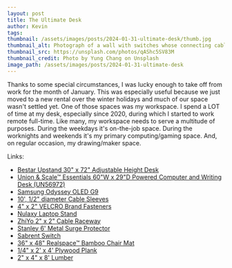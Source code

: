```yaml
---
layout: post
title: The Ultimate Desk
author: Kevin
tags:
thumbnail: /assets/images/posts/2024-01-31-ultimate-desk/thumb.jpg
thumbnail_alt: Photograph of a wall with switches whose connecting cables are exposed and messy
thumbnail_src: https://unsplash.com/photos/qAShc5SV83M
thumbnail_credit: Photo by Yung Chang on Unsplash
image_path: /assets/images/posts/2024-01-31-ultimate-desk
---
```


Thanks to some special circumstances, I was lucky enough to take off from work for the month of January.  This was especially useful because we just moved to a new rental over the winter holidays and much of our space wasn't settled yet.  One of those spaces was my workspace.  I spend a LOT of time at my desk, especially since 2020, during which I started to work remote full-time.  Like many, my workspace needs to serve a multitude of purposes.  During the weekdays it's on-the-job space.  During the worknights and weekends it's my primary computing/gaming space.  And, on regular occasion, my drawing/maker space.  

Links:
- [Bestar Upstand 30" x 72" Adjustable Height Desk](https://www.costco.com/bestar-upstand-30%22-x-72%22-adjustable-height-desk.product.100646640.html)
- [Union & Scale™ Essentials 60"W x 29"D Powered Computer and Writing Desk (UN56972)](https://www.staples.com/union-scale-essentials-60-powered-computer-and-writing-desk-espresso-un56972/product_24398967)
- [Samsung Odyssey OLED G9](https://www.samsung.com/us/computing/monitors/gaming/49-odyssey-oled-g95sc-dqhd-neo-quantum-processor-pro-0-03ms-240hz-curved-smart-gaming-monitor-ls49cg954snxza/)
- [10', 1/2" diameter Cable Sleeves](https://www.amazon.com/dp/B07FW3GTXB)
- [4" x 2" VELCRO Brand Fasteners](https://www.amazon.com/dp/B09BNPX3XJ)
- [Nulaxy Laptop Stand](https://www.amazon.com/dp/B07P54RSPY)
- [ZhiYo 2" x 2" Cable Raceway](https://www.amazon.com/gp/product/B09DYMRL2T)
- [Stanley 6' Metal Surge Protector](https://www.amazon.com/gp/product/B0036DEC48)
- [Sabrent Switch](https://www.amazon.com/gp/product/B07RC8F2L3)
- [36" x 48" Realspace™ Bamboo Chair Mat](https://www.officedepot.com/a/products/5906693/Realspace-Bamboo-Chair-Mat-36-x/)
- [1/4" x 2' x 4' Plywood Plank](https://www.homedepot.com/p/Handprint-1-4-in-x-2-ft-x-4-ft-Sande-Plywood-Project-Panel-103064/202093790)
- [2" x 4" x 8' Lumber](https://www.homedepot.com/p/2-in-x-4-in-x-8-ft-Prime-Stud-058449/312528776)
